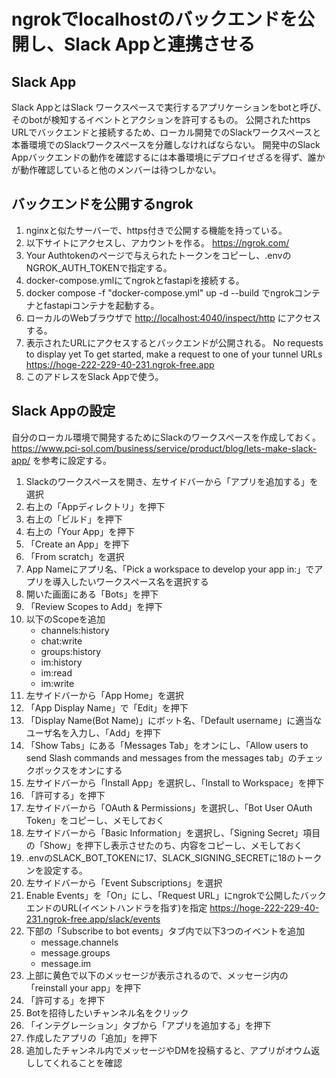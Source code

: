 # ngrokでlocalhostのバックエンドを公開し、Slack Appと連携させる

## Slack App

Slack AppとはSlack ワークスペースで実行するアプリケーションをbotと呼び、そのbotが検知するイベントとアクションを許可するもの。
公開されたhttps URLでバックエンドと接続するため、ローカル開発でのSlackワークスペースと本番環境でのSlackワークスペースを分離しなければならない。
開発中のSlack Appバックエンドの動作を確認するには本番環境にデプロイせざるを得ず、誰かが動作確認していると他のメンバーは待つしかない。

## バックエンドを公開するngrok

1. nginxと似たサーバーで、https付きで公開する機能を持っている。
2. 以下サイトにアクセスし、アカウントを作る。
   <https://ngrok.com/>
3. Your Authtokenのページで与えられたトークンをコピーし、.envのNGROK_AUTH_TOKENで指定する。
4. docker-compose.ymlにてngrokとfastapiを接続する。
5. docker compose -f "docker-compose.yml" up -d --build でngrokコンテナとfastapiコンテナを起動する。
6. ローカルのWebブラウザで <http://localhost:4040/inspect/http> にアクセスする。
7. 表示されたURLにアクセスするとバックエンドが公開される。
   No requests to display yet
   To get started, make a request to one of your tunnel URLs
   <https://hoge-222-229-40-231.ngrok-free.app>
8. このアドレスをSlack Appで使う。

## Slack Appの設定

自分のローカル環境で開発するためにSlackのワークスペースを作成しておく。
<https://www.pci-sol.com/business/service/product/blog/lets-make-slack-app/> を参考に設定する。

1. Slackのワークスペースを開き、左サイドバーから「アプリを追加する」を選択
2. 右上の「Appディレクトリ」を押下
3. 右上の「ビルド」を押下
4. 右上の「Your App」を押下
5. 「Create an App」を押下
6. 「From scratch」を選択
7. App Nameにアプリ名、「Pick a workspace to develop your app in:」でアプリを導入したいワークスペース名を選択する
8. 開いた画面にある「Bots」を押下
9. 「Review Scopes to Add」を押下
10. 以下のScopeを追加
    - channels:history
    - chat:write
    - groups:history
    - im:history
    - im:read
    - im:write
11. 左サイドバーから「App Home」を選択
12. 「App Display Name」で「Edit」を押下
13. 「Display Name(Bot Name)」にボット名、「Default username」に適当なユーザ名を入力し、「Add」を押下
14. 「Show Tabs」にある「Messages Tab」をオンにし、「Allow users to send Slash commands and messages from the messages tab」のチェックボックスをオンにする
15. 左サイドバーから「Install App」を選択し、「Install to Workspace」を押下
16. 「許可する」を押下
17. 左サイドバーから「OAuth & Permissions」を選択し、「Bot User OAuth Token」をコピーし、メモしておく
18. 左サイドバーから「Basic Information」を選択し、「Signing Secret」項目の「Show」を押下し表示させたのち、内容をコピーし、メモしておく
19. .envのSLACK_BOT_TOKENに17、SLACK_SIGNING_SECRETに18のトークンを設定する。
20. 左サイドバーから「Event Subscriptions」を選択
21. Enable Events」を「On」にし、「Request URL」にngrokで公開したバックエンドのURL(イベントハンドラを指す)を指定
    <https://hoge-222-229-40-231.ngrok-free.app/slack/events>
22. 下部の「Subscribe to bot events」タブ内で以下3つのイベントを追加
    - message.channels
    - message.groups
    - message.im
23. 上部に黄色で以下のメッセージが表示されるので、メッセージ内の「reinstall your app」を押下
24. 「許可する」を押下
25. Botを招待したいチャンネル名をクリック
26. 「インテグレーション」タブから「アプリを追加する」を押下
27. 作成したアプリの「追加」を押下
28. 追加したチャンネル内でメッセージやDMを投稿すると、アプリがオウム返ししてくれることを確認
